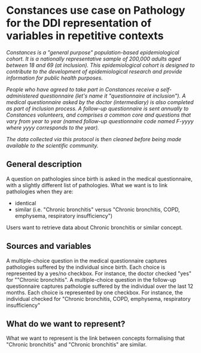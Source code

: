 # Constances use case on Pathology for the DDI representation of variables in repetitive contexts
*Constances is a "general purpose" population-based epidemiological cohort. It is a nationally representative sample of 200,000 adults aged between 18 and 69 (at inclusion). This epidemiological cohort is designed to contribute to the development of epidemiological research and provide information for public health purposes.*

*People who have agreed to take part in Constances receive a self-administered questionnaire (let's name it "questionnaire at inclusion"). A medical questionnaire asked by the doctor (intermediary) is also completed as part of inclusion process. A follow-up questionnaire is sent annually to Constances volunteers, and comprises a common core and questions that vary from year to year (named follow-up questionnaire code named F-yyyy where yyyy corresponds to the year).*

*The data collected via this protocol is then cleaned before being made available to the scientific community.*

## General description
A question on pathologies since birth is asked in the medical questionnaire, with a slightly different list of pathologies. What we want is to link pathologies when they are:
- identical
- similar (i.e. "Chronic bronchitis" versus "Chronic bronchitis, COPD, emphysema, respiratory insufficiency")

Users want to retrieve data about Chronic bronchitis or similar concept.

## Sources and variables
A multiple-choice question in the medical questionnaire captures pathologies suffered by the individual since birth. Each choice is represented by a yes/no checkbox. For instance, the doctor checked "yes" for ""Chronic bronchitis".
A multiple-choice question in the follow-up questionnaire captures pathologie suffered by the individual over the last 12 months. Each choice is represented by one checkbox. For instance, the individual checked for "Chronic bronchitis, COPD, emphysema, respiratory insufficiency"


## What do we want to represent?

What we want to represent is the link between concepts formalising that "Chronic bronchitis" and "Chronic bronchitis" are similar.